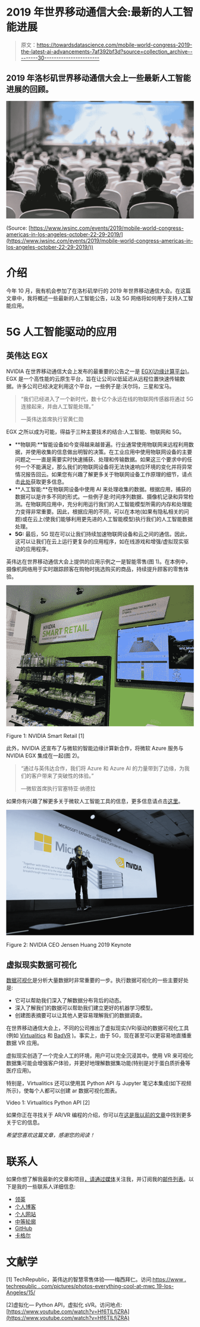 # 2019 年世界移动通信大会:最新的人工智能进展

> 原文：<https://towardsdatascience.com/mobile-world-congress-2019-the-latest-ai-advancements-7af392bf3d?source=collection_archive---------30----------------------->

## 2019 年洛杉矶世界移动通信大会上一些最新人工智能进展的回顾。

![](img/af8f9069280d3e050f7c771a0d337e6b.png)

(Source: [https://www.iwsinc.com/events/2019/mobile-world-congress-americas-in-los-angeles-october-22-29-2019/](https://www.iwsinc.com/events/2019/mobile-world-congress-americas-in-los-angeles-october-22-29-2019/))

# 介绍

今年 10 月，我有机会参加了在洛杉矶举行的 2019 年世界移动通信大会。在这篇文章中，我将概述一些最新的人工智能公告，以及 5G 网络将如何用于支持人工智能应用。

# 5G 人工智能驱动的应用

## 英伟达 **EGX**

NVIDIA 在世界移动通信大会上发布的最重要的公告之一是 [EGX(边缘计算平台)](https://www.nvidia.com/en-us/data-center/products/egx-edge-computing/)。EGX 是一个高性能的云原生平台，旨在让公司以低延迟从远程位置快速传输数据。许多公司已经决定利用这个平台，一些例子是:沃尔玛，三星和宝马。

> “我们已经进入了一个新时代，数十亿个永远在线的物联网传感器将通过 5G 连接起来，并由人工智能处理。”
> 
> —英伟达首席执行官黄仁勋

EGX 之所以成为可能，得益于三种主要技术的结合:人工智能、物联网和 5G。

*   **物联网:**智能设备如今变得越来越普遍。行业通常使用物联网来远程利用数据，并使用收集的信息做出明智的决策。在工业应用中使用物联网设备的主要问题之一一直是需要实时快速捕获、处理和传输数据。如果这三个要求中的任何一个不能满足，那么我们的物联网设备将无法快速响应环境的变化并将异常情况报告回云。如果您有兴趣了解更多关于物联网设备工作原理的细节，请点击[此处](https://www.freecodecamp.org/news/introduction-to-iot-internet-of-things/)获取更多信息。
*   **人工智能:**在物联网设备中使用 AI 来处理收集的数据。根据应用，捕获的数据可以是许多不同的形式。一些例子是:时间序列数据、摄像机记录和异常检测。在物联网应用中，充分利用运行我们的人工智能模型所需的内存和处理能力变得非常重要。因此，根据应用的不同，可以在本地(如果有隐私相关的问题)或在云上(使我们能够利用更先进的人工智能模型)执行我们的人工智能数据处理。
*   **5G:** 最后，5G 现在可以让我们持续加速物联网设备和云之间的通信。因此，这可以让我们在云上运行更复杂的应用程序，如在线游戏和增强/虚拟现实驱动的应用程序。

英伟达在世界移动通信大会上提供的应用示例之一是智能零售(图 1)。在本例中，摄像机网络用于实时跟踪顾客在购物时挑选购买的商品，持续提升顾客的零售体验。

![](img/a8ad0e7cbc87be667a01026d8931f3f0.png)

Figure 1: NVIDIA Smart Retail [1]

此外，NVIDIA 还宣布了与微软的智能边缘计算新合作，将微软 Azure 服务与 NVIDIA EGX 集成在一起(图 2)。

> “通过与英伟达合作，我们将 Azure 和 Azure AI 的力量带到了边缘，为我们的客户带来了突破性的体验。”
> 
> —微软首席执行官塞特亚·纳德拉

如果你有兴趣了解更多关于微软人工智能工具的信息，更多信息请点击[这里](https://www.freecodecamp.org/news/ai/)。

![](img/8d05e17373f2c1a261ee9136b7c74c8e.png)

Figure 2: NVIDIA CEO Jensen Huang 2019 Keynote

## 虚拟现实数据可视化

[数据可视化](/interactive-data-visualization-167ae26016e8)是分析大量数据时非常重要的一步。执行数据可视化的一些主要好处是:

*   它可以帮助我们深入了解数据分布背后的动态。
*   深入了解我们的数据可以帮助我们建立更好的机器学习模型。
*   创建图表摘要可以让其他人更容易理解我们的数据调查。

在世界移动通信大会上，不同的公司推出了虚拟现实(VR)驱动的数据可视化工具(例如 [Virtualitics](https://www.virtualitics.com/) 和 [BadVR](https://badvr.com/) )。事实上，由于 5G，现在甚至可以更容易地直播重数据 VR 应用。

虚拟现实创造了一个完全人工的环境，用户可以完全沉浸其中。使用 VR 来可视化数据集可能会增强客户体验，并更好地理解数据集功能(特别是对于蛋白质折叠等医疗应用)。

特别是，Virtualitics 还可以使用其 Python API 与 Jupyter 笔记本集成(如下视频所示)，使每个人都可以创建 ar 数据可视化图表。

Video 1: Virtualitics Python API [2]

如果你正在寻找关于 AR/VR 编程的介绍，你可以在[这是我以前的文章](/getting-started-with-augmented-and-virtual-reality-a51446661c3)中找到更多关于它的信息。

*希望您喜欢这篇文章，感谢您的阅读！*

# 联系人

如果你想了解我最新的文章和项目[，请通过媒体](https://medium.com/@pierpaoloippolito28?source=post_page---------------------------)关注我，并订阅我的[邮件列表](http://eepurl.com/gwO-Dr?source=post_page---------------------------)。以下是我的一些联系人详细信息:

*   [领英](https://uk.linkedin.com/in/pier-paolo-ippolito-202917146?source=post_page---------------------------)
*   [个人博客](https://pierpaolo28.github.io/blog/?source=post_page---------------------------)
*   [个人网站](https://pierpaolo28.github.io/?source=post_page---------------------------)
*   [中等轮廓](https://towardsdatascience.com/@pierpaoloippolito28?source=post_page---------------------------)
*   [GitHub](https://github.com/pierpaolo28?source=post_page---------------------------)
*   [卡格尔](https://www.kaggle.com/pierpaolo28?source=post_page---------------------------)

# 文献学

[1] TechRepublic，英伟达的智慧零售体验——梅西拜仁。访问:[https://www . techrepublic . com/pictures/photos-everything-cool-at-mwc 19-los-Angeles/15/](https://www.techrepublic.com/pictures/photos-everything-cool-at-mwc19-los-angeles/15/)

[2]虚拟化— Python API，虚拟化 sVR。访问地点:[https://www.youtube.com/watch?v=Hf6TlLfjZRA](https://www.youtube.com/watch?v=Hf6TlLfjZRA)